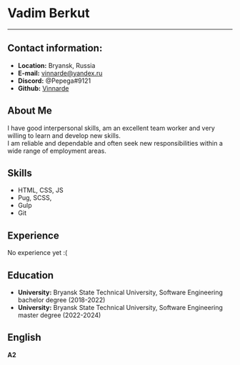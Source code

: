 # Vadim Berkut

---

## __Contact information__:

- __Location:__ Bryansk, Russia
- __E-mail:__ [vinnarde@yandex.ru](mailto:vinnarde@yandex.ru)
- __Discord:__ @Pepega#9121
- __Github:__ [Vinnarde](https://github.com/vinnarde)

## __About Me__
I have good interpersonal skills, am an excellent team worker and very willing to learn and develop new skills.\
I am reliable and dependable and often seek new responsibilities within a wide range of employment areas.

## __Skills__
- HTML, CSS, JS
- Pug, SCSS,
- Gulp
- Git

## __Experience__
  No experience yet :(

## __Education__ 
- __University:__ Bryansk State Technical University, Software Engineering bachelor degree (2018-2022)
- __University:__ Bryansk State Technical University, Software Engineering master degree (2022-2024)


## __English__
__A2__ 